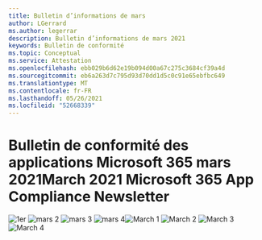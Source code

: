 ```yaml
---
title: Bulletin d’informations de mars
author: LGerrard
ms.author: legerrar
description: Bulletin d’informations de mars 2021
keywords: Bulletin de conformité
ms.topic: Conceptual
ms.service: Attestation
ms.openlocfilehash: ebb029b6d62e19b094d00a67c275c3684cf39a4d
ms.sourcegitcommit: eb6a263d7c795d93d70dd1d5c0c91e65ebfbc649
ms.translationtype: MT
ms.contentlocale: fr-FR
ms.lasthandoff: 05/26/2021
ms.locfileid: "52668339"
---
```

# <a name="march-2021-microsoft-365-app-compliance-newsletter"></a><span data-ttu-id="4cd01-104">Bulletin de conformité des applications Microsoft 365 mars 2021</span><span class="sxs-lookup"><span data-stu-id="4cd01-104">March 2021 Microsoft 365 App Compliance Newsletter</span></span>

<span data-ttu-id="4cd01-105">![1er ](https://github.com/MicrosoftDocs/OfficeDocs-AppCompliance-pr/blob/master/Apps/media/March1.PNG)
 ![ mars 2 ](https://github.com/MicrosoftDocs/OfficeDocs-AppCompliance-pr/blob/master/Apps/media/March2.PNG)
 ![ mars 3 ](https://github.com/MicrosoftDocs/OfficeDocs-AppCompliance-pr/blob/master/Apps/media/March3.PNG)
 ![ mars 4](https://github.com/MicrosoftDocs/OfficeDocs-AppCompliance-pr/blob/master/Apps/media/March4.PNG)</span><span class="sxs-lookup"><span data-stu-id="4cd01-105">![March 1](https://github.com/MicrosoftDocs/OfficeDocs-AppCompliance-pr/blob/master/Apps/media/March1.PNG)
![March 2](https://github.com/MicrosoftDocs/OfficeDocs-AppCompliance-pr/blob/master/Apps/media/March2.PNG)
![March 3](https://github.com/MicrosoftDocs/OfficeDocs-AppCompliance-pr/blob/master/Apps/media/March3.PNG)
![March 4](https://github.com/MicrosoftDocs/OfficeDocs-AppCompliance-pr/blob/master/Apps/media/March4.PNG)</span></span>
